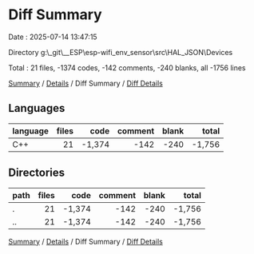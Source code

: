 # Diff Summary

Date : 2025-07-14 13:47:15

Directory g:\\_git\\__ESP\\esp-wifi_env_sensor\\src\\HAL_JSON\\Devices

Total : 21 files,  -1374 codes, -142 comments, -240 blanks, all -1756 lines

[Summary](results.md) / [Details](details.md) / Diff Summary / [Diff Details](diff-details.md)

## Languages
| language | files | code | comment | blank | total |
| :--- | ---: | ---: | ---: | ---: | ---: |
| C++ | 21 | -1,374 | -142 | -240 | -1,756 |

## Directories
| path | files | code | comment | blank | total |
| :--- | ---: | ---: | ---: | ---: | ---: |
| . | 21 | -1,374 | -142 | -240 | -1,756 |
| .. | 21 | -1,374 | -142 | -240 | -1,756 |

[Summary](results.md) / [Details](details.md) / Diff Summary / [Diff Details](diff-details.md)